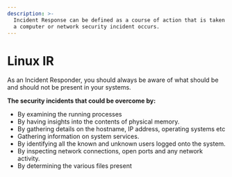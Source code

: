 ```yaml
---
description: >-
  Incident Response can be defined as a course of action that is taken whenever
  a computer or network security incident occurs.
---
```


# Linux IR

As an Incident Responder, you should always be aware of what should be and should not be present in your systems.&#x20;

**The security incidents that could be overcome by:**

* By examining the running processes
* By having insights into the contents of physical memory.
* By gathering details on the hostname, IP address, operating systems etc
* Gathering information on system services.
* By identifying all the known and unknown users logged onto the system.
* By inspecting network connections, open ports and any network activity.
* By determining the various files present
